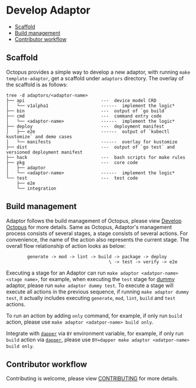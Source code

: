 # Develop Adaptor

<!-- toc -->

- [Scaffold](#scaffold)
- [Build management](#build-management)
- [Contributor workflow](#contributor-workflow)

<!-- /toc -->

## Scaffold

Octopus provides a simple way to develop a new adaptor, with running `make template-adaptor`, get a scaffold under `adaptors` directory. The overlay of the scaffold is as follows:

```text
tree -d adaptors/<adaptor-name>
├── api                             ---  device model CRD
│   └── v1alpha1                    ------  implement the logic*
├── bin                             ---  output of `go build`
├── cmd                             ---  command entry code
│   └── <adaptor-name>              ------  implement the logic*
├── deploy                          ---  deployment manifest
│   ├── e2e                         ------  output of `kubectl kustomize` and demo cases
│   └── manifests                   ------  overlay for kustomize
├── dist                            ---  output of `go test` and versioned deployment manifest
├── hack                            ---  bash scripts for make rules
├── pkg                             ---  core code
│   ├── adaptor
│   └── <adaptor-name>              ------  implement the logic*
└── test                            ---  test code
    ├── e2e
    └── integration
```

## Build management

Adaptor follows the build management of Octopus, please view [Develop Octopus](../octopus/develop.md) for more details. Same as Octopus, Adaptor's management process consists of several stages, a stage consists of several actions. For convenience, the name of the action also represents the current stage. The overall flow relationship of action looks as below:
                                        
```text
        generate -> mod -> lint -> build -> package -> deploy
                                       \ -> test -> verify -> e2e
```

Executing a stage for an Adaptor can run `make adaptor <adatpor-name> <stage name>`, for example, when executing the `test` stage for [dummy](../../adaptors/dummy) adaptor, please run `make adaptor dummy test`. To execute a stage will execute all actions in the previous sequence, if running `make adaptor dummy test`, it actually includes executing `generate`, `mod`, `lint`, `build` and `test` actions.

To run an action by adding `only` command, for example, if only run `build` action, please use `make adaptor <adatpor-name> build only`.

Integrate with [`dapper`](https://github.com/rancher/dapper) via `BY` environment variable, for example, if only run `build` action via [`dapper`](https://github.com/rancher/dapper), please use `BY=dapper make adaptor <adatpor-name> build only`. 

## Contributor workflow

Contributing is welcome, please view [CONTRIBUTING](../../CONTRIBUTING.md) for more details.
